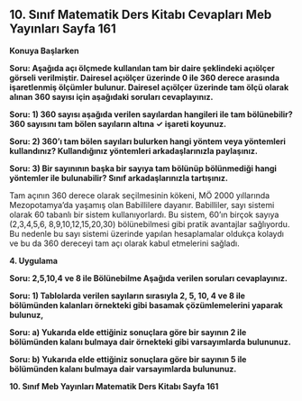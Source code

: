 ## 10. Sınıf Matematik Ders Kitabı Cevapları Meb Yayınları Sayfa 161

**Konuya Başlarken**

**Soru: Aşağıda açı ölçmede kullanılan tam bir daire şeklindeki açıölçer görseli verilmiştir. Dairesel açıölçer üzerinde 0 ile 360 derece arasında işaretlenmiş ölçümler bulunur. Dairesel açıölçer üzerinde tam ölçü olarak alınan 360 sayısı için aşağıdaki soruları cevaplayınız.**

**Soru: 1) 360 sayısı aşağıda verilen sayılardan hangileri ile tam bölünebilir? 360 sayısını tam bölen sayıların altına ✓ işareti koyunuz.**

**Soru: 2) 360’ı tam bölen sayıları bulurken hangi yöntem veya yöntemleri kullandınız? Kullandığınız yöntemleri arkadaşlarınızla paylaşınız.**

**Soru: 3) Bir sayınının başka bir sayıya tam bölünüp bölünmediği hangi yöntemler ile bulunabilir? Sınıf arkadaşlarınızla tartışınız.**

Tam açının 360 derece olarak seçilmesinin kökeni, MÖ 2000 yıllarında Mezopotamya’da yaşamış olan Babillilere dayanır. Babilliler, sayı sistemi olarak 60 tabanlı bir sistem kullanıyorlardı. Bu sistem, 60’ın birçok sayıya (2,3,4,5,6, 8,9,10,12,15,20,30) bölünebilmesi gibi pratik avantajlar sağlıyordu. Bu nedenle bu sayı sistemi üzerinde yapılan hesaplamalar oldukça kolaydı ve bu da 360 dereceyi tam açı olarak kabul etmelerini sağladı.

**4. Uygulama**

**Soru: 2,5,10,4 ve 8 ile Bölünebilme Aşağıda verilen soruları cevaplayınız.**

**Soru: 1) Tablolarda verilen sayıların sırasıyla 2, 5, 10, 4 ve 8 ile bölümünden kalanları örnekteki gibi basamak çözümlemelerini yaparak bulunuz,**

**Soru: a) Yukarıda elde ettiğiniz sonuçlara göre bir sayının 2 ile bölümünden kalanı bulmaya dair örnekteki gibi varsayımlarda bulununuz.**

**Soru: b) Yukarıda elde ettiğiniz sonuçlara göre bir sayının 5 ile bölümünden kalanı bulmaya dair varsayımlarda bulununuz.**

**10. Sınıf Meb Yayınları Matematik Ders Kitabı Sayfa 161**